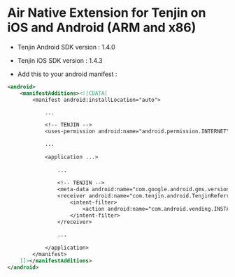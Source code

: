 Air Native Extension for Tenjin on iOS and Android (ARM and x86)
==================================

- Tenjin Android SDK version : 1.4.0
- Tenjin iOS SDK version : 1.4.3
 
- Add this to your android manifest :

```xml
<android>
	<manifestAdditions><![CDATA[
		<manifest android:installLocation="auto">

			...

			<!-- TENJIN -->
			<uses-permission android:name="android.permission.INTERNET"/>

			...
			
			<application ...>
				
				...
				
				<!-- TENJIN -->
				<meta-data android:name="com.google.android.gms.version" android:value="@integer/google_play_services_version" />
				<receiver android:name="com.tenjin.android.TenjinReferrerReceiver" android:exported="true">
					<intent-filter>
						<action android:name="com.android.vending.INSTALL_REFERRER"/>
					</intent-filter>
				</receiver>
				
				...
				
			</application>
		</manifest>
	]]></manifestAdditions>
</android>
```